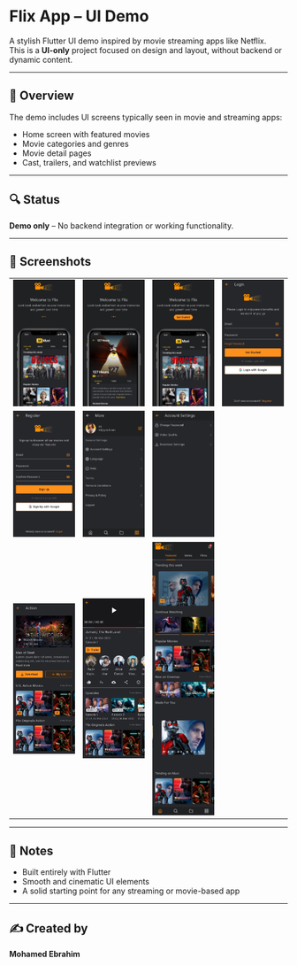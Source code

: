 # Flix App – UI Demo

A stylish Flutter UI demo inspired by movie streaming apps like Netflix.  
This is a **UI-only** project focused on design and layout, without backend or dynamic content.

---

## 📱 Overview

The demo includes UI screens typically seen in movie and streaming apps:

- Home screen with featured movies
- Movie categories and genres
- Movie detail pages
- Cast, trailers, and watchlist previews

---

## 🔍 Status

**Demo only** – No backend integration or working functionality.

---

## 📸 Screenshots

<table>
  <tr>
    <td><img src="ScreenShots/1.jpg" width="220"/></td>
    <td><img src="ScreenShots/2.jpg" width="220"/></td>
    <td><img src="ScreenShots/3.jpg" width="220"/></td>
    <td><img src="ScreenShots/4.jpg" width="220"/></td>
  </tr>
  <tr>
    <td><img src="ScreenShots/5.jpg" width="220"/></td>
    <td><img src="ScreenShots/6.jpg" width="220"/></td>
    <td><img src="ScreenShots/7.jpg" width="220"/></td>
    <td></td>

  </tr>
  <tr>
    <td><img src="ScreenShots/9.jpg" width="220"/></td>
    <td><img src="ScreenShots/10.jpg" width="220"/></td>
    <td><img src="ScreenShots/8.jpg" width="220"/></td>
    <td></td>
  </tr>
</table>

---

## 📝 Notes

- Built entirely with Flutter
- Smooth and cinematic UI elements
- A solid starting point for any streaming or movie-based app

---

## ✍️ Created by

**Mohamed Ebrahim**
